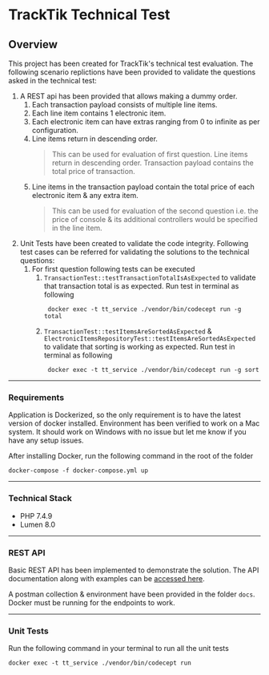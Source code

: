 # TrackTik Technical Test

## Overview
This project has been created for TrackTik's technical test evaluation. The following scenario replictions have been provided
 to validate the questions asked in the technical test:
 
1. A REST api has been provided that allows making a dummy order. 
    1. Each transaction payload consists of multiple line items. 
    2. Each line item contains 1 electronic item. 
    3. Each electronic item can have extras ranging from 0 
to infinite as per configuration. 
    4. Line items return in descending order. 
       > This can be used for evaluation of first question. Line items return in descending order. 
       Transaction payload contains the total price of transaction.
    5. Line items in the transaction payload contain the total price of each electronic item & any extra item.
        > This can be used for evaluation of the second question i.e. the price of console & its additional controllers would be 
        specified in the line item.
2. Unit Tests have been created to validate the code integrity. Following test cases can be referred for validating the solutions
   to the technical questions:
   1. For first question following tests can be executed
       1. `TransactionTest::testTransactionTotalIsAsExpected` to validate that transaction total is as expected.
       Run test in terminal as following
           ```
            docker exec -t tt_service ./vendor/bin/codecept run -g total
           ```         
       2. `TransactionTest::testItemsAreSortedAsExpected` & `ElectronicItemsRepositoryTest::testItemsAreSortedAsExpected` 
       to validate that sorting is working as expected. Run test in terminal as following
           ```
            docker exec -t tt_service ./vendor/bin/codecept run -g sort
           ```    

---

### Requirements
Application is Dockerized, so the only requirement is to have the latest version of docker installed.
Environment has been verified to work on a Mac system. It should work on Windows with no issue but let me know if you
have any setup issues.

After installing Docker, run the following command in the root of the folder
```
docker-compose -f docker-compose.yml up
```

----
### Technical Stack
* PHP 7.4.9
* Lumen 8.0
---

### REST API
Basic REST API has been implemented to demonstrate the solution. The API documentation along with examples can be 
[accessed here](https://documenter.getpostman.com/view/42374/TVYF9zCq).

A postman collection & environment have been provided in the folder `docs`. Docker must be running for the endpoints 
to work.

---

### Unit Tests
Run the following command in your terminal to run all the unit tests
```
docker exec -t tt_service ./vendor/bin/codecept run 
```

 

